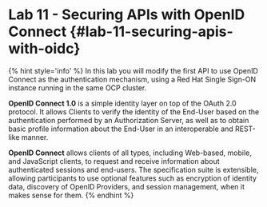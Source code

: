 # Lab 11 - Securing APIs with OpenID Connect {#lab-11-securing-apis-with-oidc}

{% hint style='info' %}
In this lab you will modify the first API to use OpenID Connect as the authentication mechanism, using a Red Hat Single Sign-ON instance running in the same OCP cluster.

**OpenID Connect 1.0** is a simple identity layer on top of the OAuth 2.0 protocol. It allows Clients to verify the identity of the End-User based on the authentication performed by an Authorization Server, as well as to obtain basic profile information about the End-User in an interoperable and REST-like manner.

**OpenID Connect** allows clients of all types, including Web-based, mobile, and JavaScript clients, to request and receive information about authenticated sessions and end-users. The specification suite is extensible, allowing participants to use optional features such as encryption of identity data, discovery of OpenID Providers, and session management, when it makes sense for them.
{% endhint %}
